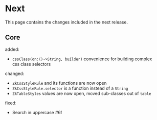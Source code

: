 # Next

This page contains the changes included in the next release.

## Core

added:

- `cssClass(on:()->String, builder)` convenience for building complex css class selectors

changed:

- `ZkCssStyleRule` and its functions are now open
- `ZkCssStyleRule.selector` is a function instead of a `String`
- `ZkTableStyles` values are now open, moved sub-classes out of `table`

fixed:

- Search in uppercase #61